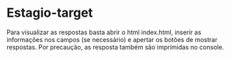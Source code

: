 # Estagio-target

Para visualizar as respostas basta abrir o html index.html, inserir as informações nos campos (se necessário) e apertar os botões de mostrar respostas.
Por precaução, as resposta também são imprimidas no console.
